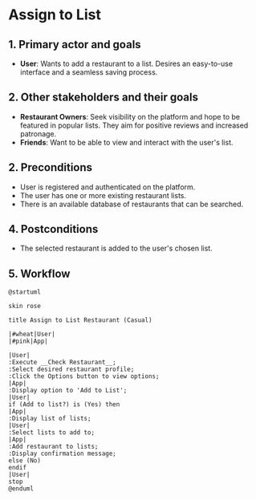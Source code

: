 # Assign to List

## 1. Primary actor and goals
* __User__: Wants to add a restaurant to a list. Desires an easy-to-use interface and a seamless saving process.

## 2. Other stakeholders and their goals
* __Restaurant Owners__: Seek visibility on the platform and hope to be featured in popular lists. They aim for positive reviews and increased patronage.
* __Friends__: Want to be able to view and interact with the user's list.

## 2. Preconditions
* User is registered and authenticated on the platform.
* The user has one or more existing restaurant lists.
* There is an available database of restaurants that can be searched.

## 4. Postconditions
* The selected restaurant is added to the user's chosen list.

## 5. Workflow


```plantuml
@startuml

skin rose

title Assign to List Restaurant (Casual)

|#wheat|User|
|#pink|App|

|User|
:Execute __Check Restaurant__;
:Select desired restaurant profile;
:Click the Options button to view options;
|App|
:Display option to 'Add to List';
|User|
if (Add to list?) is (Yes) then
|App|
:Display list of lists;
|User|
:Select lists to add to;
|App|
:Add restaurant to lists;
:Display confirmation message;
else (No)
endif
|User|
stop
@enduml
```